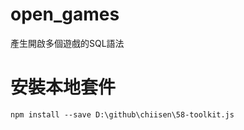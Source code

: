 # open_games
產生開啟多個遊戲的SQL語法

# 安裝本地套件
```bash=
npm install --save D:\github\chiisen\58-toolkit.js
```

